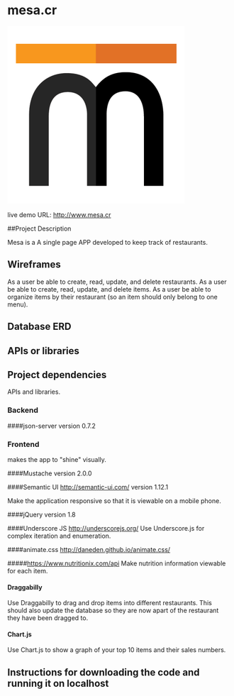 # mesa.cr
![Mesa Costa Rica Logo](./docs/mesa-logo-sm.png)

live demo URL: http://www.mesa.cr

##Project Description

Mesa is a A single page APP developed to keep track of restaurants.


## Wireframes
As a user be able to create, read, update, and delete restaurants.
As a user  be able to create, read, update, and delete items.
As a user be able to organize items by their restaurant (so an item should only belong to one menu).
## Database ERD
## APIs or libraries
## Project dependencies
APIs and libraries.

### Backend

####json-server
version 0.7.2

### Frontend
makes the  app to "shine" visually.

####Mustache
version 2.0.0

####Semantic UI http://semantic-ui.com/
version 1.12.1

Make the application responsive so that it is viewable on a mobile phone.


####jQuery
version 1.8

####Underscore JS http://underscorejs.org/
Use Underscore.js for complex iteration and enumeration.

####animate.css http://daneden.github.io/animate.css/

#####https://www.nutritionix.com/api
Make nutrition information viewable for each item.

#### Draggabilly
Use Draggabilly to drag and drop items into different restaurants. This should also update the database so they are now apart of the restaurant they have been dragged to.

#### Chart.js
Use Chart.js to show a graph of your top 10 items and their sales numbers.

## Instructions for downloading the code and running it on localhost
